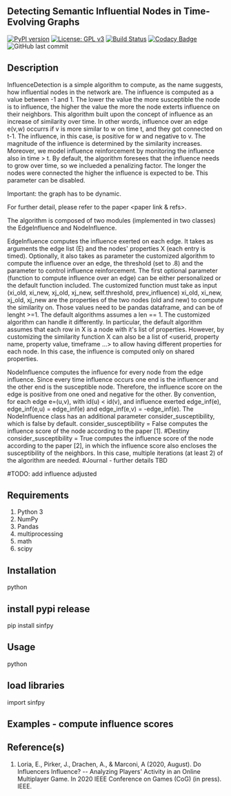 ## Detecting Semantic Influential Nodes in Time-Evolving Graphs
[![PyPI version](https://badge.fury.io/py/smogn.svg)](https://badge.fury.io/py/sinfpy)
[![License: GPL v3](https://img.shields.io/badge/License-GPLv3-blue.svg)](https://www.gnu.org/licenses/gpl-3.0)
[![Build Status](https://travis-ci.com/nickkunz/smogn.svg?branch=master)](https://travis-ci.com/enrlor/sinfpy)
[![Codacy Badge](https://api.codacy.com/project/badge/Grade/1bfe5a201f3b4a9787c6cf4b365736ed)](https://www.codacy.com/manual/enrlor/sinfpy?utm_source=github.com&amp;utm_medium=referral&amp;utm_content=nickkunz/smogn&amp;utm_campaign=Badge_Grade)
![GitHub last commit](https://img.shields.io/github/last-commit/enrlor/sinfpy)

## Description
InfluenceDetection is a simple algorithm to compute, as the name suggests, how influential nodes in the network are. 
The influence is computed as a value between -1 and 1. The lower the value the more susceptible the node is to influence, the higher the value the more the node exterts influence on their neighbors.
This algorithm built upon the concept of influence as an increase of similarity over time. In other words, influence over an edge e(v,w) occurrs if v is more similar to w on time t, and they got connected on t-1. The influence, in this case, is positive for w and negative to v. The magnitude of the influence is determined by the similarity increases.
Moreover, we model influence reinforcement by monitoring the influence also in time > t. By default, the algorithm foresees that the influence needs to grow over time, so we inclueded a penalizing factor. The longer the nodes were connected the higher the influence is expected to be. This parameter can be disabled.

Important: the graph has to be dynamic. 

For further detail, please refer to the paper <paper link & refs>.

The algorithm is composed of two modules (implemented in two classes) the EdgeInfluence and NodeInfluence.

EdgeInfluence computes the influence exerted on each edge. 
It takes as arguments the edge list (E) and the nodes' properties X (each entry is timed). Optionally, it also takes as parameter the customized algorithm to compute the influence over an edge, the threshold (set to .8) and the parameter to control influence reinforcement.
The first optional parameter (function to compute influence over an edge) can be either personalized or the default function included. The customized function must take as input 
(xi_old, xi_new, xj_old, xj_new, self.threshold, prev_influence)
xi_old, xi_new, xj_old, xj_new are the properties of the two nodes (old and new) to compute the similarity on. Those values need to be pandas dataframe, and can be of lenght >=1. The default algorithms assumes a len == 1. The customized algorithm can handle it differently.
In particular, the default algorithm assumes that each row in X is a node with it's list of properties. However, by customizing the similarity function X can also be a list of <userid, property name, property value, timeframe ...> to allow having different properties for each node. In this case, the influence is computed only on shared properties.

NodeInfluence computes the influence for every node from the edge influence. Since every time influence occurs one end is the influencer and the other end is the susceptible node. Therefore, the influence score on the edge is positive from one oned and negative for the other. 
By convention, for each edge e=(u,v), with id(u) < id(v), and influence exerted edge_inf(e), edge_inf(e,u) = edge_inf(e) and edge_inf(e,v) = -edge_inf(e).
The NodeInfluence class has an additional parameter consider_susceptibility, which is false by default.
consider_susceptibility = False computes the influence score of the node according to the paper [1]. #Destiny
consider_susceptibility = True computes the influence score of the node according to the paper [2], in which the influence score also encloses the susceptibility of the neighbors. In this case, multiple iterations (at least 2) of the algorithm are needed. #Journal - further details TBD

#TODO: add influence adjusted

## Requirements
 1. Python 3
 2. NumPy
 3. Pandas
 4. multiprocessing
 5. math
 6. scipy

## Installation
python
## install pypi release
pip install sinfpy

## Usage
python
## load libraries
import sinfpy

## Examples - compute influence scores

## Reference(s)
 1. Loria, E., Pirker, J., Drachen, A., & Marconi, A (2020, August). Do Influencers Influence? -- Analyzing Players' Activity in an Online Multiplayer Game. In 2020 IEEE Conference on Games (CoG) (in press). IEEE.

